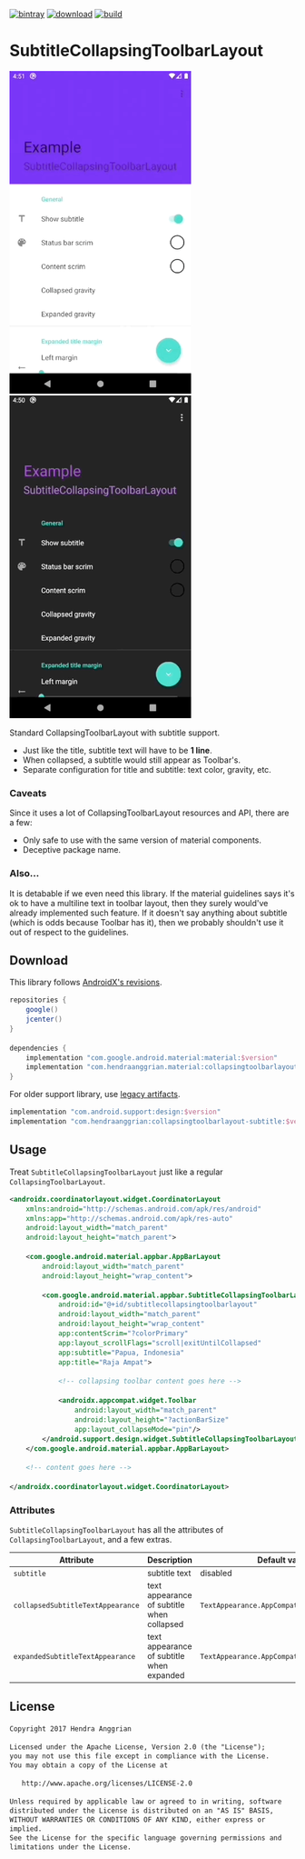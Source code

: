 [![bintray](https://img.shields.io/badge/bintray-material-brightgreen.svg)](https://bintray.com/hendraanggrian/material)
[![download](https://api.bintray.com/packages/hendraanggrian/material/collapsingtoolbarlayout-subtitle/images/download.svg)](https://bintray.com/hendraanggrian/material/collapsingtoolbarlayout-subtitle/_latestVersion)
[![build](https://travis-ci.com/hendraanggrian/collapsingtoolbarlayout-subtitle.svg)](https://travis-ci.com/hendraanggrian/collapsingtoolbarlayout-subtitle)

SubtitleCollapsingToolbarLayout
===============================
![example_light][example_light]
![example_dark][example_dark]

Standard CollapsingToolbarLayout with subtitle support.
* Just like the title, subtitle text will have to be **1 line**.
* When collapsed, a subtitle would still appear as Toolbar's.
* Separate configuration for title and subtitle: text color, gravity, etc.

### Caveats
Since it uses a lot of CollapsingToolbarLayout resources and API, there are a few: 
* Only safe to use with the same version of material components.
* Deceptive package name.

### Also...
It is detabable if we even need this library.
If the material guidelines says it's ok to have a multiline text in toolbar layout,
then they surely would've already implemented such feature.
If it doesn't say anything about subtitle (which is odds because Toolbar has it),
then we probably shouldn't use it out of respect to the guidelines.

Download
--------
This library follows [AndroidX's revisions][androidx-rn].

```gradle
repositories {
    google()
    jcenter()
}

dependencies {
    implementation "com.google.android.material:material:$version"
    implementation "com.hendraanggrian.material:collapsingtoolbarlayout-subtitle:$version"
}
```

For older support library, use [legacy artifacts](https://bintray.com/hendraanggrian/maven/collapsingtoolbarlayout-subtitle).

```gradle
implementation "com.android.support:design:$version"
implementation "com.hendraanggrian:collapsingtoolbarlayout-subtitle:$version"
```

Usage
-----
Treat `SubtitleCollapsingToolbarLayout` just like a regular `CollapsingToolbarLayout`.

```xml
<androidx.coordinatorlayout.widget.CoordinatorLayout
    xmlns:android="http://schemas.android.com/apk/res/android"
    xmlns:app="http://schemas.android.com/apk/res-auto"
    android:layout_width="match_parent"
    android:layout_height="match_parent">

    <com.google.android.material.appbar.AppBarLayout
        android:layout_width="match_parent"
        android:layout_height="wrap_content">

        <com.google.android.material.appbar.SubtitleCollapsingToolbarLayout
            android:id="@+id/subtitlecollapsingtoolbarlayout"
            android:layout_width="match_parent"
            android:layout_height="wrap_content"
            app:contentScrim="?colorPrimary"
            app:layout_scrollFlags="scroll|exitUntilCollapsed"
            app:subtitle="Papua, Indonesia"
            app:title="Raja Ampat">

            <!-- collapsing toolbar content goes here -->

            <androidx.appcompat.widget.Toolbar
                android:layout_width="match_parent"
                android:layout_height="?actionBarSize"
                app:layout_collapseMode="pin"/>
        </android.support.design.widget.SubtitleCollapsingToolbarLayout>
    </com.google.android.material.appbar.AppBarLayout>

    <!-- content goes here -->

</androidx.coordinatorlayout.widget.CoordinatorLayout>
```

### Attributes
`SubtitleCollapsingToolbarLayout` has all the attributes of `CollapsingToolbarLayout`,
and a few extras.

| Attribute                         | Description                                | Default value/behavior                               |
|-----------------------------------|--------------------------------------------|------------------------------------------------------|
| `subtitle`                        | subtitle text                              | disabled                                             |
| `collapsedSubtitleTextAppearance` | text appearance of subtitle when collapsed | `TextAppearance.AppCompat.Widget.ActionBar.Subtitle` |
| `expandedSubtitleTextAppearance`  | text appearance of subtitle when expanded  | `TextAppearance.AppCompat.Headline`                  |

License
-------
    Copyright 2017 Hendra Anggrian

    Licensed under the Apache License, Version 2.0 (the "License");
    you may not use this file except in compliance with the License.
    You may obtain a copy of the License at

       http://www.apache.org/licenses/LICENSE-2.0

    Unless required by applicable law or agreed to in writing, software
    distributed under the License is distributed on an "AS IS" BASIS,
    WITHOUT WARRANTIES OR CONDITIONS OF ANY KIND, either express or implied.
    See the License for the specific language governing permissions and
    limitations under the License.

[example_light]: /art/example_light.gif
[example_dark]: /art/example_dark.gif
[androidx-rn]: https://developer.android.com/topic/libraries/support-library/androidx-rn

